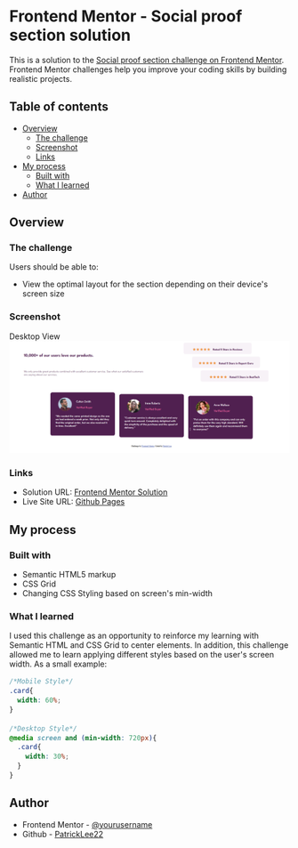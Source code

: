 # Frontend Mentor - Social proof section solution

This is a solution to the [Social proof section challenge on Frontend Mentor](https://www.frontendmentor.io/challenges/social-proof-section-6e0qTv_bA). Frontend Mentor challenges help you improve your coding skills by building realistic projects. 

## Table of contents

- [Overview](#overview)
  - [The challenge](#the-challenge)
  - [Screenshot](#screenshot)
  - [Links](#links)
- [My process](#my-process)
  - [Built with](#built-with)
  - [What I learned](#what-i-learned)
- [Author](#author)

## Overview

### The challenge

Users should be able to:

- View the optimal layout for the section depending on their device's screen size

### Screenshot

Desktop View
![](./images/Screenshot_Social-proof-section.png)


### Links

- Solution URL: [Frontend Mentor Solution](https://www.frontendmentor.io/solutions/social-proof-section-html-css-LjCZe6ihqF)
- Live Site URL: [Github Pages](https://patricklee22.github.io/social-proof-section/)

## My process

### Built with

- Semantic HTML5 markup
- CSS Grid
- Changing CSS Styling based on screen's min-width



### What I learned

I used this challenge as an opportunity to reinforce my learning with Semantic HTML and CSS Grid to center elements. In addition, this challenge allowed me to learn applying different styles based on the user's screen width. As a small example:


```css
/*Mobile Style*/
.card{
  width: 60%;
}

/*Desktop Style*/
@media screen and (min-width: 720px){ 
  .card{
    width: 30%;
  }
}
```


## Author

- Frontend Mentor - [@yourusername](https://www.frontendmentor.io/profile/patricklee22)
- Github - [PatrickLee22](https://github.com/PatrickLee22)